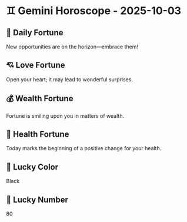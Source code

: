 # ♊ Gemini Horoscope - 2025-10-03

## 🎯 Daily Fortune

New opportunities are on the horizon—embrace them!

## 💘 Love Fortune

Open your heart; it may lead to wonderful surprises.

## 💰 Wealth Fortune

Fortune is smiling upon you in matters of wealth.

## 🌱 Health Fortune

Today marks the beginning of a positive change for your health.

## 🎨 Lucky Color

Black

## 🔢 Lucky Number

80
